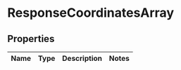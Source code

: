 
# ResponseCoordinatesArray

## Properties
Name | Type | Description | Notes
------------ | ------------- | ------------- | -------------



